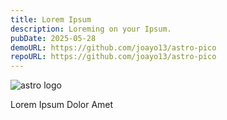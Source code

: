 ```yaml
---
title: Lorem Ipsum
description: Loreming on your Ipsum.
pubDate: 2025-05-28
demoURL: https://github.com/joayo13/astro-pico
repoURL: https://github.com/joayo13/astro-pico
---
```


![astro logo](/astro.png)

Lorem Ipsum Dolor Amet
